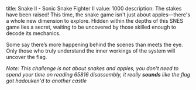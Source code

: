 title: Snake II - Sonic Snake Fighter II
value: 1000
description: The stakes have been raised! This time, the snake game isn't just about apples—there's a whole new dimension to explore. Hidden within the depths of this SNES game lies a secret, waiting to be uncovered by those skilled enough to decode its mechanics.

Some say there’s more happening behind the scenes than meets the eye. Only those who truly understand the inner workings of the system will uncover the flag.

*Note: This challenge is not about snakes and apples, you don't need to spend your time on reading 65816 disassembly, it really **sounds** like the flag got hadouken'd to another castle*